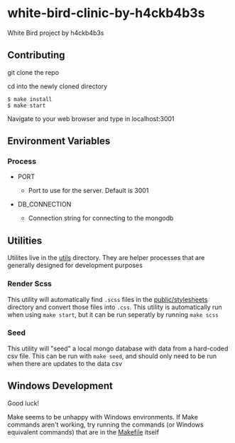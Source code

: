 # white-bird-clinic-by-h4ckb4b3s
White Bird project by h4ckb4b3s

## Contributing
git clone the repo

cd into the newly cloned directory 

	$ make install
	$ make start

Navigate to your web browser and type in localhost:3001

## Environment Variables
### Process
- PORT
	- Port to use for the server. Default is 3001

- DB_CONNECTION
	- Connection string for connecting to the mongodb

## Utilities
Utilites live in the [utils](utils) directory. They are helper processes that are generally designed for development purposes

### Render Scss
This utility will automatically find `.scss` files in the [public/stylesheets](public/stylesheets) directory and convert those files into `.css`. This utility is automatically run when using `make start`, but it can be run seperatly by running `make scss`

### Seed
This utility will "seed" a local mongo database with data from a hard-coded csv file. This can be run with `make seed`, and should only need to be run when there are updates to the data csv

## Windows Development
Good luck!

Make seems to be unhappy with Windows environments. If Make commands aren't working, try running the commands (or Windows equivalent commands) that are in the [Makefile](Makefile) itself
